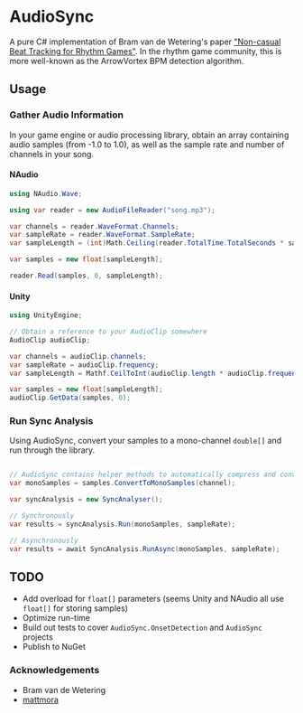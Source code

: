 # AudioSync

A pure C# implementation of Bram van de Wetering's paper ["Non-casual Beat Tracking for Rhythm Games"](https://github.com/nathanstep55/bpm-offset-detector/blob/main/original-paper/report.pdf). In the rhythm game community, this is more well-known as the ArrowVortex BPM detection algorithm.

## Usage

### Gather Audio Information

In your game engine or audio processing library, obtain an array containing audio samples (from -1.0 to 1.0), as well as the sample rate and number of channels in your song.

#### NAudio

```cs
using NAudio.Wave;

using var reader = new AudioFileReader("song.mp3");

var channels = reader.WaveFormat.Channels;
var sampleRate = reader.WaveFormat.SampleRate;
var sampleLength = (int)Math.Ceiling(reader.TotalTime.TotalSeconds * sampleRate);

var samples = new float[sampleLength];

reader.Read(samples, 0, sampleLength);
```

#### Unity

```cs
using UnityEngine;

// Obtain a reference to your AudioClip somewhere
AudioClip audioClip;

var channels = audioClip.channels;
var sampleRate = audioClip.frequency;
var sampleLength = Mathf.CeilToInt(audioClip.length * audioClip.frequency);

var samples = new float[sampleLength];
audioClip.GetData(samples, 0);
```

### Run Sync Analysis

Using AudioSync, convert your samples to a mono-channel `double[]` and run through the library.

```cs

// AudioSync contains helper methods to automatically compress and convert your samples to a mono-channel double[]
var monoSamples = samples.ConvertToMonoSamples(channel);

var syncAnalysis = new SyncAnalyser();

// Synchronously
var results = syncAnalysis.Run(monoSamples, sampleRate);

// Asynchronously
var results = await SyncAnalysis.RunAsync(monoSamples, sampleRate);
```

## TODO

- Add overload for `float[]` parameters (seems Unity and NAudio all use `float[]` for storing samples)
- Optimize run-time
- Build out tests to cover `AudioSync.OnsetDetection` and `AudioSync` projects
- Publish to NuGet

### Acknowledgements

- Bram van de Wetering
- [mattmora](https://github.com/mattmora)